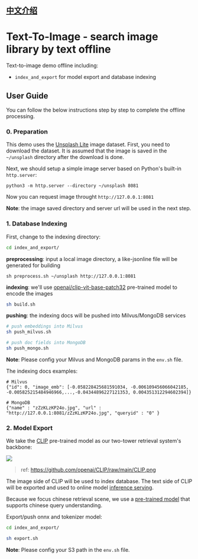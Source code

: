 ## [中文介绍](README-CN.md)

# Text-To-Image - search image library by text offline

Text-to-image demo offline including:

- `index_and_export` for model export and database indexing

## User Guide

You can follow the below instructions step by step to complete the offline processing.

### 0. Preparation

This demo uses the [Unsplash Lite](https://unsplash.com/data) image dataset. First, you need to download the dataset. It is assumed that the image is saved in the `~/unsplash` directory after the download is done.

Next, we should setup a simple image server based on Python's built-in `http.server`:

```
python3 -m http.server --directory ~/unsplash 8081
```

Now you can request image throught `http://127.0.0.1:8081`

**Note**: the image saved directory and server url will be used in the next step.

### 1. Database Indexing

First, change to the indexing directory:

```bash
cd index_and_export/
```

**preprocessing**: input a local image directory, a like-jsonline file will be generated for building

```
sh preprocess.sh ~/unsplash http://127.0.0.1:8081
```

**indexing**: we'll use [openai/clip-vit-base-patch32](https://huggingface.co/openai/clip-vit-base-patch32) pre-trained model to encode the images

```bash
sh build.sh
```

**pushing**: the indexing docs will be pushed into Milvus/MongoDB services

```bash
# push embeddings into Milvus
sh push_milvus.sh

# push doc fields into MongoDB
sh push_mongo.sh
```

**Note**: Please config your Milvus and MongoDB params in the `env.sh` file.

The indexing docs examples:

```
# Milvus
{"id": 0, "image_emb": [-0.058228425681591034, -0.006109456066042185, -0.005825215484946966,...,-0.04344896227121353, 0.004351312294602394]}

# MongoDB
{"name" : "zZzKLzKP24o.jpg", "url" : "http://127.0.0.1:8081/zZzKLzKP24o.jpg", "queryid" : "0" }
```

### 2. Model Export

We take the [CLIP](https://arxiv.org/abs/2103.00020) pre-trained model as our two-tower retrieval system's backbone:

![](https://github.com/openai/CLIP/raw/main/CLIP.png)

> ref: https://github.com/openai/CLIP/raw/main/CLIP.png

The image side of CLIP will be used to index database. The text side of CLIP will be exported and used to online model [inference serving](https://github.com/meta-soul/MetaSpore).

Because we focus chinese retrieval scene, we use a [pre-trained model](https://huggingface.co/sentence-transformers/clip-ViT-B-32-multilingual-v1) that supports chinese query understanding.

Export/push onnx and tokenizer model:

```bash
cd index_and_export/

sh export.sh
```

**Note**: Please config your S3 path in the `env.sh` file.